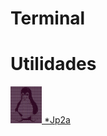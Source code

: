 # Terminal

# Utilidades

<div id="jp2a">
<a href="Terminal/Jp2a.md">
<img width="50" src="/imgs/jp2a.jpg">
*Jp2a
</div>
